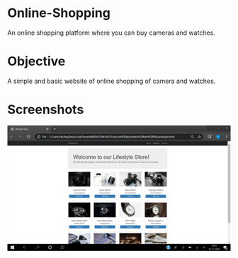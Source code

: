 # Online-Shopping
An online shopping platform where you can buy cameras and watches.

# Objective
A simple and basic website of online shopping of camera and watches. 

# Screenshots
![](Screenshots/Screenshot%20(309).png)
